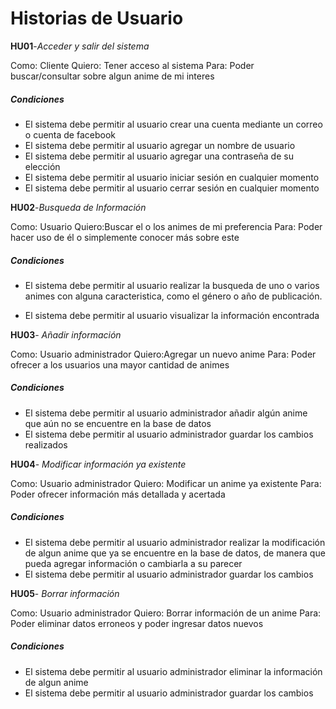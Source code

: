# Historias de Usuario

**HU01**-*Acceder y salir del sistema*

Como: Cliente  Quiero: Tener acceso al sistema Para: Poder buscar/consultar sobre algun anime de mi interes

##### Condiciones
- El sistema debe permitir al usuario crear una cuenta mediante un correo o cuenta de facebook
- El sistema debe permitir al usuario agregar un nombre de usuario
- El sistema debe permitir al usuario agregar una contraseña de su elección
- El sistema debe permitir al usuario iniciar sesión en cualquier momento
- El sistema debe permitir al usuario cerrar sesión en cualquier momento 


**HU02**-*Busqueda de Información* 

Como: Usuario Quiero:Buscar el o los animes de mi preferencia Para: Poder hacer uso de él o simplemente conocer más sobre este

##### Condiciones
- El sistema debe permitir al usuario realizar la busqueda de uno o varios animes con alguna caracteristica, como el género o año de publicación.

- El sistema debe permitir al usuario visualizar la información encontrada

**HU03**- *Añadir información*

Como: Usuario administrador Quiero:Agregar un nuevo anime Para: Poder ofrecer a los usuarios una mayor cantidad de animes

##### Condiciones
- El sistema debe permitir al usuario administrador añadir algún anime que aún no se encuentre en la base de datos
- El sistema debe permitir al usuario administrador guardar los cambios realizados


**HU04**- *Modificar información ya existente*

Como: Usuario administrador Quiero: Modificar un anime ya existente Para: Poder ofrecer información más detallada y acertada

##### Condiciones
- El sistema debe permitir al usuario administrador realizar la modificación de algun anime que ya se encuentre en la base de datos, de manera que pueda agregar información o cambiarla a su parecer 
- El sistema debe permitir al usuario administrador guardar los cambios


**HU05**- *Borrar información*

Como: Usuario administrador Quiero: Borrar información de un anime Para: Poder eliminar datos erroneos y poder ingresar datos nuevos 

##### Condiciones
- El sistema debe permitir al usuario administrador eliminar la información de algun anime 
- El sistema debe permitir al usuario administrador guardar los cambios
